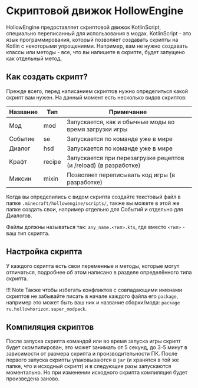 # Скриптовой движок HollowEngine

HollowEngine предоставляет скриптовой движок KotlinScript, специально переписанный для использования в модах. KotlinScript - это язык программирования, который позволяет создавать скрипты на Kotlin с некоторыми упрощениями. Например, вам не нужно создавать классы или методы - все, что вы напишете в скрипте, будет запущено как отдельный метод.

## Как создать скрипт?

Прежде всего, перед написанием скриптов нужно определиться какой скрипт вам нужен. На данный момент есть несколько видов скриптов:


| Название | Тип | Примечание |
| --- |--- | --- |
| Мод | mod | Запускается, как и обычные моды во время загрузки игры |
| Событие | se | Запускается по команде уже в мире |
| Диалог | hsd | Запускается по команде уже в мире |
| Крафт | recipe | Запускается при перезагрузке рецептов (и /reload) (в разработке) |
| Миксин | mixin | Позволяет переписывать код игры (в разработке) |

Когда вы определились с видом скрипта создайте текстовый файл в папке `.minecraft/hollowengine/scripts/`, также вы можете в этой же папке создать свои, например отдельно для Событий и отдельно для Диалогов.

Файлы должны называться так: `any_name.<тип>.kts`, где вместо `<тип>` - ваш тип скрипта.

## Настройка скрипта

У каждого скрипта есть свои переменные и методы, которые могут отличаться, подробнее об этом написано в разделе определённого типа скрипта.

!!! Note
    Также чтобы избегать конфликтов с совпадающими именами скриптов не забывайте писать в начале каждого файла его `package`, например это может быть ваш ник и название сборки/мода: `package ru.hollowhorizon.super_modpack`.

## Компиляция скриптов

После запуска скрипта командой или во время запуска игры скрипт будет скомпилирован, это может занимать от 5 секунд, до 3-5 минут в зависимости от размера скрипта и производительности ПК. После первого запуска скрипты упаковываются в `jar` (и хранятся в той же папке, что и исходный скрипт) и в следующие разы запускаются моментально. Но при изменении исходного скрипта компиляция будет произведена заново.